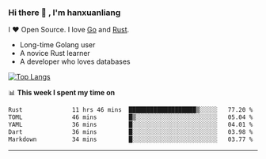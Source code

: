 ### Hi there 👋 , I'm hanxuanliang

<!--
**hanxuanliang/hanxuanliang** is a ✨ _special_ ✨ repository because its `README.md` (this file) appears on your GitHub profile.

Here are some ideas to get you started:

- 🔭 I’m currently working on ...
- 🌱 I’m currently learning ...
- 👯 I’m looking to collaborate on ...
- 🤔 I’m looking for help with ...
- 💬 Ask me about ...
- 📫 How to reach me: ...
- 😄 Pronouns: ...
- ⚡ Fun fact: ...
-->
I ❤ Open Source. I love [Go](https://golang.org) and [Rust](https://www.rust-lang.org/zh-CN/).

* Long-time Golang user
* A novice Rust learner
* A developer who loves databases

[![Top Langs](https://github-readme-stats.vercel.app/api?username=hanxuanliang&show_icons=true&count_private=true&line_height=40)](https://github.com/anuraghazra/github-readme-stats)

📊 **This week I spent my time on**
<!--START_SECTION:waka-->

```txt
Rust              11 hrs 46 mins  ███████████████████▒░░░░░   77.20 %
TOML              46 mins         █▒░░░░░░░░░░░░░░░░░░░░░░░   05.04 %
YAML              36 mins         █░░░░░░░░░░░░░░░░░░░░░░░░   04.01 %
Dart              36 mins         █░░░░░░░░░░░░░░░░░░░░░░░░   03.98 %
Markdown          34 mins         █░░░░░░░░░░░░░░░░░░░░░░░░   03.77 %
```

<!--END_SECTION:waka-->

***
